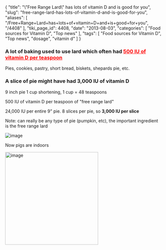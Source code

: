 {
    "title": "\\\"Free Range Lard\\\" has lots of vitamin D and is good for you",
    "slug": "free-range-lard-has-lots-of-vitamin-d-and-is-good-for-you",
    "aliases": [
        "/Free+Range+Lard+has+lots+of+vitamin+D+and+is+good+for+you",
        "/4408"
    ],
    "tiki_page_id": 4408,
    "date": "2013-08-03",
    "categories": [
        "Food sources for Vitamin D",
        "Top news"
    ],
    "tags": [
        "Food sources for Vitamin D",
        "Top news",
        "dosage",
        "vitamin d"
    ]
}


### A lot of baking used to use lard which often had <a href="/posts/500-iu-of-vitamin-d-per-teaspoon" style="color: red; text-decoration: underline;" title="This link has an unknown page_id: 1414">500 IU of vitamin D per teaspoon</a>

Pies, cookies, pastry, short bread, biskets, shepards pie, etc.

### A slice of pie might have had 3,000 IU of vitamin D

9 inch pie 1 cup shortening,  1 cup = 48 teaspoons

500 IU of vitamin D per teaspoon of "free range lard"

24,000 IU per entire 9" pie. 8 slices per pie, so  **3,000 IU per slice** 

Note: can really be any type of pie (pumpkin, etc), the important ingredient is the free range lard

<img src="https://d1bk1kqxc0sym.cloudfront.net/attachments/jpeg/apron-pie.jpg" alt="image">

Now pigs are indoors

<img src="https://d1bk1kqxc0sym.cloudfront.net/attachments/gif/pig-inside.gif" alt="image" width="300">